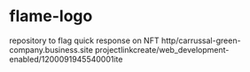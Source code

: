# flame-logo
repository to flag quick response on NFT
http/carrussal-green-company.business.site
projectlinkcreate/web_development-enabled/1200091945540001ite
